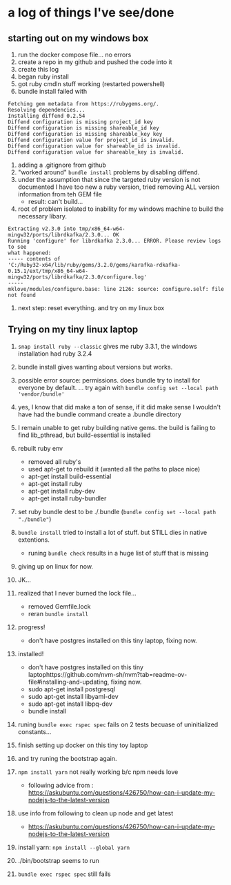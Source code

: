 
# a log of things I've see/done
## starting out on my windows box
1. run the docker compose file... no errors
1. create a repo in my github and pushed the code into it
1. create this log
1. began ruby install
1. got ruby cmdln stuff working (restarted powershell)
1. bundle install failed with 
```shell 
Fetching gem metadata from https://rubygems.org/.
Resolving dependencies...
Installing diffend 0.2.54
Diffend configuration is missing project_id key
Diffend configuration is missing shareable_id key
Diffend configuration is missing shareable_key key
Diffend configuration value for project_id is invalid.
Diffend configuration value for shareable_id is invalid.
Diffend configuration value for shareable_key is invalid.
```
1. adding a .gitignore from github
1. "worked around" `bundle install` problems by disabling diffend. 
1. under the assumption that since the targeted ruby version is not documented I have too new a ruby version, tried removing ALL version information from teh GEM file
   - result: can't build...
1. root of problem isolated to inability for my windows machine to build the necessary libary. 
```shell
Extracting v2.3.0 into tmp/x86_64-w64-mingw32/ports/librdkafka/2.3.0... OK
Running 'configure' for librdkafka 2.3.0... ERROR. Please review logs to see
what happened:
----- contents of
'C:/Ruby32-x64/lib/ruby/gems/3.2.0/gems/karafka-rdkafka-0.15.1/ext/tmp/x86_64-w64-mingw32/ports/librdkafka/2.3.0/configure.log'
-----
mklove/modules/configure.base: line 2126: source: configure.self: file not found
```
1. next step: reset everything. and try on my linux box

## Trying on my tiny linux laptop

1. `snap install ruby --classic` gives me ruby 3.3.1, the windows installation had ruby 3.2.4
1. bundle install gives wanting about versions but works. 
1. possible error source: permissions. does bundle try to install for everyone by default. ... try again with `bundle config set --local path 'vendor/bundle'`
1. yes, I know that did make a ton of sense, if it did make sense I wouldn't have had the bundle command create a .bundle directory
1. I remain unable to get ruby building native gems. the build is failing to find lib_pthread, but build-essential is installed
1. rebuilt ruby env
   - removed all ruby's
   - used apt-get to rebuild it (wanted all the paths to place nice)
   - apt-get install build-essential
   - apt-get install ruby
   - apt-get install ruby-dev
   - apt-get install ruby-bundler
1. set ruby bundle dest to be ./.bundle (`bundle config set --local path "./bundle"`)
1. `bundle install` tried to install a lot of stuff. but STILL dies in native extentions. 
   - runing `bundle check` results in a huge list of stuff that is missing

1. giving up on linux for now.
1. JK...
1. realized that I never burned the lock file...
   - removed Gemfile.lock
   - reran `bundle install`
1. progress! 
   - don't have postgres installed on this tiny laptop, fixing now.
1. installed!
   - don't have postgres installed on this tiny laptophttps://github.com/nvm-sh/nvm?tab=readme-ov-file#installing-and-updating, fixing now.
   - sudo apt-get install postgresql
   - sudo apt-get install libyaml-dev
   - sudo apt-get install libpq-dev
   - bundle install
1. runing `bundle exec rspec spec` fails on 2 tests becuase of uninitialized constants... 
1. finish setting up docker on this tiny toy laptop
1. and try runing the bootstrap again.
1. `npm install yarn` not really working b/c npm needs love
   - following advice from : https://askubuntu.com/questions/426750/how-can-i-update-my-nodejs-to-the-latest-version
1. use info from following to clean up node and get latest
   - https://askubuntu.com/questions/426750/how-can-i-update-my-nodejs-to-the-latest-version
1. install yarn: `npm install --global yarn`
1. ./bin/bootstrap seems to run
1. `bundle exec rspec spec` still fails

